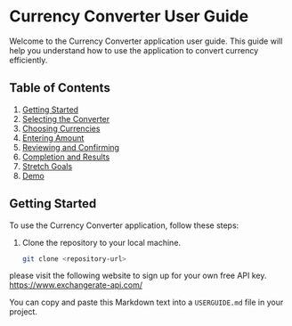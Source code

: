 # Currency Converter User Guide

Welcome to the Currency Converter application user guide. This guide will help you understand how to use the application to convert currency efficiently.

## Table of Contents

1. [Getting Started](#getting-started)
2. [Selecting the Converter](#selecting-the-converter)
3. [Choosing Currencies](#choosing-currencies)
4. [Entering Amount](#entering-amount)
5. [Reviewing and Confirming](#reviewing-and-confirming)
6. [Completion and Results](#completion-and-results)
7. [Stretch Goals](#stretch-goals)
8. [Demo](#demo)

## Getting Started

To use the Currency Converter application, follow these steps:

1. Clone the repository to your local machine.

   ```bash
   git clone <repository-url>

please visit the following website to sign up for your own free API key. https://www.exchangerate-api.com/


You can copy and paste this Markdown text into a `USERGUIDE.md` file in your project.
